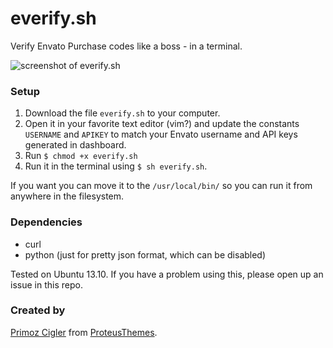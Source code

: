 everify.sh
==========

Verify Envato Purchase codes like a boss - in a terminal.

![screenshot of everify.sh](https://raw.githubusercontent.com/primozcigler/everify.sh/master/everify.png)

### Setup

1. Download the file `everify.sh` to your computer.
1. Open it in your favorite text editor (vim?) and update the constants `USERNAME` and `APIKEY` to match your Envato username and API keys generated in dashboard.
1. Run `$ chmod +x everify.sh`
1. Run it in the terminal using `$ sh everify.sh`.

If you want you can move it to the `/usr/local/bin/` so you can run it from anywhere in the filesystem.

### Dependencies

* curl
* python (just for pretty json format, which can be disabled)

Tested on Ubuntu 13.10. If you have a problem using this, please open up an issue in this repo.

### Created by

[Primoz Cigler](https://twitter.com/primozcigler) from [ProteusThemes](http://www.proteusthemes.com/).
